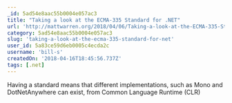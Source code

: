```yaml
---
_id: 5ad54e8aac55b0004e057ac3
title: "Taking a look at the ECMA-335 Standard for .NET"
url: 'http://mattwarren.org/2018/04/06/Taking-a-look-at-the-ECMA-335-Standard-for-.NET/'
category: 5ad54e8aac55b0004e057ac3
slug: 'taking-a-look-at-the-ecma-335-standard-for-net'
user_id: 5a83ce59d6eb0005c4ecda2c
username: 'bill-s'
createdOn: '2018-04-16T18:45:56.737Z'
tags: [.net]
---
```


Having a standard means that different implementations, such as Mono and DotNetAnywhere can exist, from Common Language Runtime (CLR)

